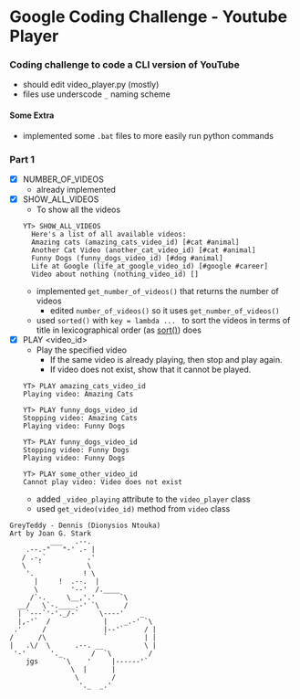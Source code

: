 # Google Coding Challenge - Youtube Player

### Coding challenge to code a CLI version of YouTube

- should edit video_player.py (mostly)
- files use underscode `_` naming scheme

#### Some Extra
- implemented some `.bat` files to more easily run python commands

### Part 1
- [x] NUMBER_OF_VIDEOS
  - already implemented
- [x] SHOW_ALL_VIDEOS
  - To show all the videos
  ```
  YT> SHOW_ALL_VIDEOS
    Here's a list of all available videos:
    Amazing cats (amazing_cats_video_id) [#cat #animal]
    Another Cat Video (another_cat_video_id) [#cat #animal]
    Funny Dogs (funny_dogs_video_id) [#dog #animal]
    Life at Google (life_at_google_video_id) [#google #career]
    Video about nothing (nothing_video_id) []
  ```
  - implemented ```get_number_of_videos()``` that returns the number of videos
    - edited ```number_of_videos()``` so it uses ```get_number_of_videos()```
  - used ```sorted()``` with ```key = lambda ... ``` to sort the videos in terms of title in lexicographical order (as [sort()](https://docs.python.org/3/howto/sorting.html#:~:text=This%20idiom%20works%20because%20tuples%20are%20compared%20lexicographically%3B%20the%20first%20items%20are%20compared%3B%20if%20they%20are%20the%20same%20then%20the%20second%20items%20are%20compared%2C%20and%20so%20on)) does
- [x] PLAY <video_id>
  - Play the specified video
    - If the same video is already playing, then stop and play again.
    - If video does not exist, show that it cannot be played.
  ```
  YT> PLAY amazing_cats_video_id
  Playing video: Amazing Cats

  YT> PLAY funny_dogs_video_id
  Stopping video: Amazing Cats
  Playing video: Funny Dogs

  YT> PLAY funny_dogs_video_id
  Stopping video: Funny Dogs
  Playing video: Funny Dogs

  YT> PLAY some_other_video_id
  Cannot play video: Video does not exist
  ```
  - added `_video_playing` attribute to the `video_player` class
  - used `get_video(video_id)` method from `video` class

```
GreyTeddy - Dennis (Dionysios Ntouka)
Art by Joan G. Stark
          ___   .--.
    .--.-"   "-' .- |
   / .-,`          .'
   \   `           \
    '.            ! \
      |     !  .--.  |
      \        '--'  /.____
     /`-.     \__,'.'      `\
  __/   \`-.____.-' `\      /
  | `---`'-'._/-`     \----'    _ 
  |,-'`  /             |    _.-' `\
 .'     /              |--'`     / |
/      /\              `         | |
|   .\/  \      .--. __          \ |
 '-'      '._       /  `\         /
    jgs      `\    '     |------'`
               \  |      |
                \        /
                 '._  _.'

```